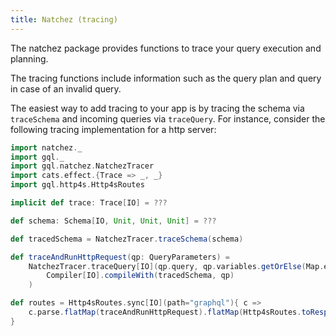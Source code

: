```yaml
---
title: Natchez (tracing)
---
```

The natchez package provides functions to trace your query execution and planning.

The tracing functions include information such as the query plan and query in case of an invalid query.

The easiest way to add tracing to your app is by tracing the schema via `traceSchema` and incoming queries via `traceQuery`.
For instance, consider the following tracing implementation for a http server:
```scala mdoc
import natchez._
import gql._
import gql.natchez.NatchezTracer
import cats.effect.{Trace => _, _}
import gql.http4s.Http4sRoutes

implicit def trace: Trace[IO] = ???

def schema: Schema[IO, Unit, Unit, Unit] = ???

def tracedSchema = NatchezTracer.traceSchema(schema)

def traceAndRunHttpRequest(qp: QueryParameters) =
    NatchezTracer.traceQuery[IO](qp.query, qp.variables.getOrElse(Map.empty), qp.operationName)(
        Compiler[IO].compileWith(tracedSchema, qp)
    )

def routes = Http4sRoutes.sync[IO](path="graphql"){ c => 
    c.parse.flatMap(traceAndRunHttpRequest).flatMap(Http4sRoutes.toResponse(_))
}
```
